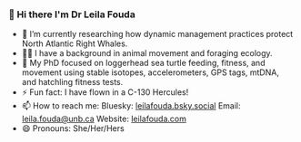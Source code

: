 ### 👋 Hi there I'm Dr Leila Fouda
- 🔭 I’m currently researching how dynamic management practices protect North Atlantic Right Whales.
- 👩‍🎓 I have a background in animal movement and foraging ecology.
- 🐢 My PhD focused on loggerhead sea turtle feeding, fitness, and movement using stable isotopes, accelerometers, GPS tags, mtDNA, and hatchling fitness tests.
- ⚡ Fun fact: I have flown in a C-130 Hercules!
- 📫 How to reach me: Bluesky: [leilafouda.bsky.social](https://bsky.app/profile/leilafouda.bsky.social) Email: leila.fouda@unb.ca Website: [leilafouda.com](www.leilafouda.com)
- 😄 Pronouns: She/Her/Hers

<!--
**leilafouda/leilafouda** is a ✨ _special_ ✨ repository because its `README.md` (this file) appears on your GitHub profile.

Here are some ideas to get you started:

- 🔭 I’m currently working on ...
- 🌱 I’m currently learning ...
- 👯 I’m looking to collaborate on ...
- 🤔 I’m looking for help with ...
- 💬 Ask me about ...
- 📫 How to reach me: ...
- 😄 Pronouns: ...
- ⚡ Fun fact: ...
-->

